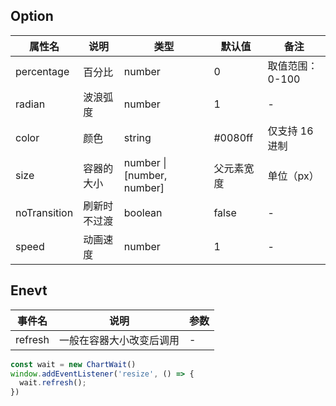
## Option

| 属性名 | 说明 | 类型 | 默认值 | 备注 |
| --- | --- | --- | --- | --- |
| percentage | 百分比 | number | 0 | 取值范围：0-100 |
| radian | 波浪弧度 | number | 1 | - |
| color | 颜色 | string | #0080ff | 仅支持 16 进制 |
| size | 容器的大小 | number \| [number, number] | 父元素宽度 | 单位（px） |
| noTransition | 刷新时不过渡 | boolean | false | - |
| speed | 动画速度 | number | 1 | - |

## Enevt

| 事件名 | 说明 | 参数 |
| --- | --- | --- |
| refresh | 一般在容器大小改变后调用 | - |

```ts
const wait = new ChartWait()
window.addEventListener('resize', () => {
  wait.refresh();
})
```
